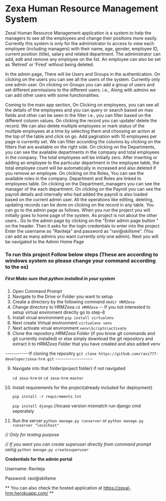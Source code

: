 # Zexa Human Resource Management System
Zexal Human Resource Management application is a system to help the managers to see all the employees and change their positions more easily. Currently this system is only for the administrator to access to view each employee (including managers) with their name, age, gender, employee ID, current position (title), salary and related department. The administrator can add, edit and remove any employee on the list. An employee can also be set as ‘Retired’ or ‘Fired’ without being deleted. 

In the admin page, There will be Users and Groups in the authentication. On clicking on the users you can see all the users of the system. Currently only one admin user. On clicking on Groups you can add a group of users and set different permissions to the different users. i.e., Along with admins we can add other users with some functionalities.

Coming to the main app section,  On Clicking on employees, you can see all the details of the employees and you can query or search based on max fields and other can be seen in the filter i.e., you can filter based on the different column values. On clicking the record you can update/ delete the record.  We can also delete multiple employees or mark status of the multiple employees at a time by selecting them and choosing an action at the top of the table  and click on go. Add pagination with 10 employees per page is currently set. We can filter according the columns by clicking on the filters that are available on the right side.
On clicking on the Departments, you can see the available departments in the company and total employees in the company. The total employees will be initially zero. After inserting or adding an employee to the particular department in the employee table, the total employee count will be automatically in increased and also deleted if you remove an employee. 
On clicking on the Roles, You can see the available roles in the company.
Department and Roles are linked to employees table.
On clicking on the Department_managers you can see the manager of the each department.
On clicking on the Payroll you can see the payroll details and internally who had added the payroll is also loaded based on the current admin user.
All the operations like editing, deleting, updating records can be done on clicking on the record in any table.
You can go to the admin page as follows.
When you run the project you will initially goes to home page of the  system. As project is not about the other users.. Go to the admin page by clicking on the "Enter admin page button " on the header. Then it asks for the login credentials to enter into the project. Enter the username as "Raviteja" and password as "ravi@skillsme". (You can add as many admins you want currently only one admin).
Next you will be navigated to the Admin Home Page

### To run this project Follow below steps (These are according to windows system so please change your command according to the os)
##### First Make sure that python installed in your system
1. Open Command Prompt
2. Navigate to the Drive or Folder you want to setup
3. Create a directory by the following command
  `mkdir HRMZexa`
4. Change directory to HRMZexa
   `cd HRMZexa`
-- If you not interested to setup virtual enviroment directly go to step-8
5. Install virual environment
  `pip install virtualenv`
6. Next create Virtual environment
  `virtualenv venv`
7. Next activate virual environment
   `venv\Scripts\activate`
8. Clone the repository *HRMZexa Folder* (if you know git commands and git currently installed) 
or else simply download the git repository and extract it to *HRMZexa Folder* that you have created and also added venv

------------If cloning the repositry `git clone https://github.com/ravi777-developer/zexa-hrm.git` -------------------

9. Navigate into that folder(project folder) if not navigated

    `cd zexa-hrm` or `cd zexa-hrm-master`
    
10. Install requirements for the project(already included for deployment)

    `pip install -r requirements.txt`
    
    `pip install django` //incase version mismatch run django cmd seperately
    
11. Run the server
    `python manage.py runserver` or `python manage.py runserver "localhost" `

// *Only for testing purpose*

// *If you want you can create superuser directly from command prompt using `python manage.py createsuperuser`*

**Credentials for the admin portal**

Username: Raviteja

Password: ravi@skillsme

** You can also check the hosted application at https://zexal-hrm.herokuapp.com/ **
